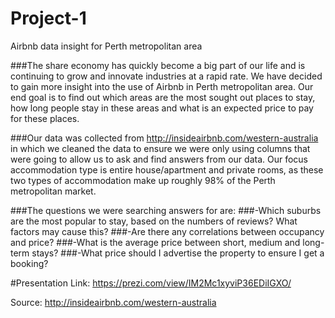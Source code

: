 # Project-1
Airbnb data insight for Perth metropolitan area

###The share economy has quickly become a big part of our life and is continuing to grow and innovate industries at a rapid rate. We have decided to gain more insight into the use of Airbnb in Perth metropolitan area. Our end goal is to find out which areas are the most sought out places to stay, how long people stay in these areas and what is an expected price to pay for these places.

###Our data was collected from http://insideairbnb.com/western-australia in which we cleaned the data to ensure we were only using columns that were going to allow us to ask and find answers from our data. Our focus accommodation type is entire house/apartment and private rooms, as these two types of accommodation make up roughly 98% of the Perth metropolitan market. 

###The questions we were searching answers for are:
###-Which suburbs are the most popular to stay, based on the numbers of reviews? What factors may cause this?
###-Are there any correlations between occupancy and price?
###-What is the average price between short, medium and long-term stays?
###-What price should I advertise the property to ensure I get a booking?

#Presentation Link:
https://prezi.com/view/IM2Mc1xyviP36EDiIGXO/

Source:
http://insideairbnb.com/western-australia
